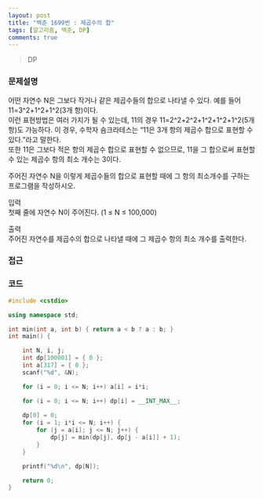 ```yaml
---
layout: post
title: "백준 1699번 : 제곱수의 합"
tags: [알고리즘, 백준, DP]
comments: true
---
```


> DP  

### 문제설명  
어떤 자연수 N은 그보다 작거나 같은 제곱수들의 합으로 나타낼 수 있다. 예를 들어 11=3^2+1^2+1^2(3개 항)이다.  
이런 표현방법은 여러 가지가 될 수 있는데, 11의 경우 11=2^2+2^2+1^2+1^2+1^2(5개 항)도 가능하다. 이 경우, 수학자 숌크라테스는 “11은 3개 항의 제곱수 합으로 표현할 수 있다.”라고 말한다.  
또한 11은 그보다 적은 항의 제곱수 합으로 표현할 수 없으므로, 11을 그 합으로써 표현할 수 있는 제곱수 항의 최소 개수는 3이다.  

주어진 자연수 N을 이렇게 제곱수들의 합으로 표현할 때에 그 항의 최소개수를 구하는 프로그램을 작성하시오.  

입력  
첫째 줄에 자연수 N이 주어진다. (1 ≤ N ≤ 100,000)  

출력  
주어진 자연수를 제곱수의 합으로 나타낼 때에 그 제곱수 항의 최소 개수를 출력한다.  

### 접근  


### 코드  
~~~c++
#include <cstdio>

using namespace std;

int min(int a, int b) { return a < b ? a : b; }
int main() {

    int N, i, j;
    int dp[100001] = { 0 };
    int a[317] = { 0 };
    scanf("%d", &N);

    for (i = 0; i <= N; i++) a[i] = i*i;

    for (i = 0; i <= N; i++) dp[i] = __INT_MAX__;
    
    dp[0] = 0;
    for (i = 1; i*i <= N; i++) {
        for (j = a[i]; j <= N; j++) {
            dp[j] = min(dp[j], dp[j - a[i]] + 1);
        }
    }

    printf("%d\n", dp[N]);

    return 0;
}
~~~